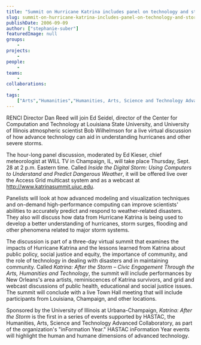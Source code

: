 ```yaml
---
title: "Summit on Hurricane Katrina includes panel on technology and storm prediction"
slug: summit-on-hurricane-katrina-includes-panel-on-technology-and-storm-prediction
publishDate: 2006-09-09
author: ["stephanie-suber"]
featuredImage: null
groups:
    - 
projects:
    - 
people:
    - 
teams: 
    - 
collaborations:
    - 
tags:
    ["Arts","Humanities","Humanities, Arts, Science and Technology Advanced Collaboratory (HASTAC)","storm prediction"]
---
```

RENCI Director Dan Reed will join Ed Seidel, director of the Center for Computation and Technology at Louisiana State University, and University of Illinois atmospheric scientist Bob Wilhelmson for a live virtual discussion of how advance technology can aid in understanding hurricanes and other severe storms. 

The hour-long panel discussion, moderated by Ed Kieser, chief meteorologist at WILL TV in Champaign, IL, will take place Thursday, Sept. 28 at 2 p.m. Eastern time. Called <em>Inside the Digital Storm: Using Computers to Understand and Predict Dangerous Weather</em>, it will be offered live over the Access Grid multicast system and as a webcast at http://www.katrinasummit.uiuc.edu.

Panelists will look at how advanced modeling and visualization techniques and on-demand high-performance computing can improve scientists' abilities to accurately predict and respond to weather-related disasters. They also will discuss how data from Hurricane Katrina is being used to develop a better understanding of hurricanes, storm surges, flooding and other phenomena related to major storm systems.

The discussion is part of a three-day virtual summit that examines the impacts of Hurricane Katrina and the lessons learned from Katrina about public policy, social justice and equity, the importance of community, and the role of technology in dealing with disasters and in maintaining community. Called <em>Katrina: After the Storm – Civic Engagement Through the Arts, Humanities and Technology</em>, the summit will include performances by New Orleans's area artists, reminiscences of Katrina survivors, and grid and webcast discussions of public health, educational and social justice issues. The summit will conclude with a live Town Hall meeting that will include participants from Louisiana, Champaign, and other locations.

Sponsored by the University of Illinois at Urbana-Champaign, <em>Katrina: After the Storm</em> is the first in a series of events supported by HASTAC, the Humanities, Arts, Science and Technology Advanced Collaboratory, as part of the organization's "inFormation Year." HASTAC inFormation Year events will highlight the human and humane dimensions of advanced technology.
